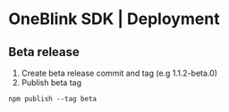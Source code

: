 # OneBlink SDK | Deployment

## Beta release

1. Create beta release commit and tag (e.g 1.1.2-beta.0)
1. Publish beta tag

```
npm publish --tag beta
```

